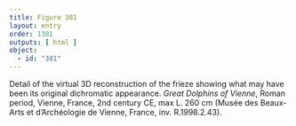 ```yaml
---
title: Figure 381
layout: entry
order: 1381
outputs: [ html ]
object:
  - id: "381"
---
```


Detail of the virtual 3D reconstruction of the frieze showing what may have been its original dichromatic appearance. *Great Dolphins of Vienne*, Roman period, Vienne, France, 2nd century CE, max L. 260 cm (Musée des Beaux-Arts et d’Archéologie de Vienne, France, inv. R.1998.2.43).
